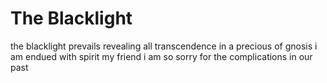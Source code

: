 # The Blacklight

the blacklight prevails
revealing all transcendence
in a precious of gnosis
i am endued with spirit
my friend
i am so sorry for the complications
in our past
